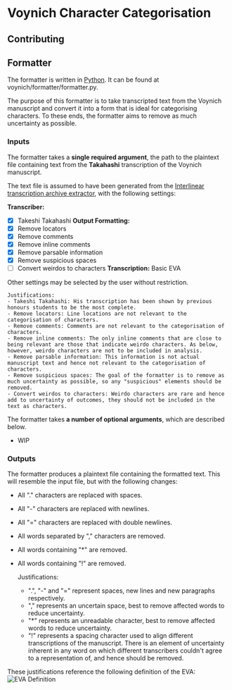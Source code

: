 # Voynich Character Categorisation
## Contributing

## Formatter

The formatter is written in [Python](https://www.python.org/). It can be found at voynich/formatter/formatter.py.

The purpose of this formatter is to take transcripted text from the Voynich manuscript and convert it into a form that is ideal for categorising characters. To these ends, the formatter aims to remove as much uncertainty as possible.

 ### Inputs

The formatter takes a **single required argument**, the path to the plaintext file containing text from the **Takahashi** transcription of the Voynich manuscript.

The text file is assumed to have been generated from the [Interlinear transcription archive extractor](http://voynich.freie-literatur.de/index.php?show=extractor), with the following settings:

**Transcriber:**
- [x] Takeshi Takahashi
**Output Formatting:**
- [x] Remove locators
- [x] Remove comments
- [x] Remove inline comments
- [x] Remove parsable information
- [x] Remove suspicious spaces
- [ ] Convert weirdos to characters
**Transcription:** Basic EVA 

Other settings may be selected by the user without restriction.

    Justifications:
    - Takeshi Takahashi: His transcription has been shown by previous honours students to be the most complete.
    - Remove locators: Line locations are not relevant to the categorisation of characters.
    - Remove comments: Comments are not relevant to the categorisation of characters.
    - Remove inline comments: The only inline comments that are close to being relevant are those that indicate weirdo characters. As below, however, weirdo characters are not to be included in analysis.
    - Remove parsable information: This information is not actual manuscript text and hence not relevant to the categorisation of characters.
    - Remove suspicious spaces: The goal of the formatter is to remove as much uncertainty as possible, so any "suspicious" elements should be removed.
    - Convert weirdos to characters: Weirdo characters are rare and hence add to uncertainty of outcomes, they should not be included in the text as characters.

The formatter takes **a number of optional arguments**, which are described below.
- WIP

### Outputs
The formatter produces a plaintext file containing the formatted text. This will resemble the input file, but with the following changes:
- All "." characters are replaced with spaces.
- All "-" characters are replaced with newlines.
- All "=" characters are replaced with double newlines.
- All words separated by "," characters are removed.
- All words containing "*" are removed.
- All words containing "!" are removed.

    Justifications: 
    - ".", "-" and "=" represent spaces, new lines and new paragraphs respectively.
    - "," represents an uncertain space, best to remove affected words to reduce uncertainty.
    - "*" represents an unreadable character, best to remove affected words to reduce uncertainty.
    - "!" represents a spacing character used to align different transcriptions of the manuscript. There is an element of uncertainty inherent in any word on which different transcribers couldn't agree to a representation of, and hence should be removed.

These justifications reference the following definition of the EVA:
![EVA Definition](http://www.voynich.nu/img/extra/eva01.gif)